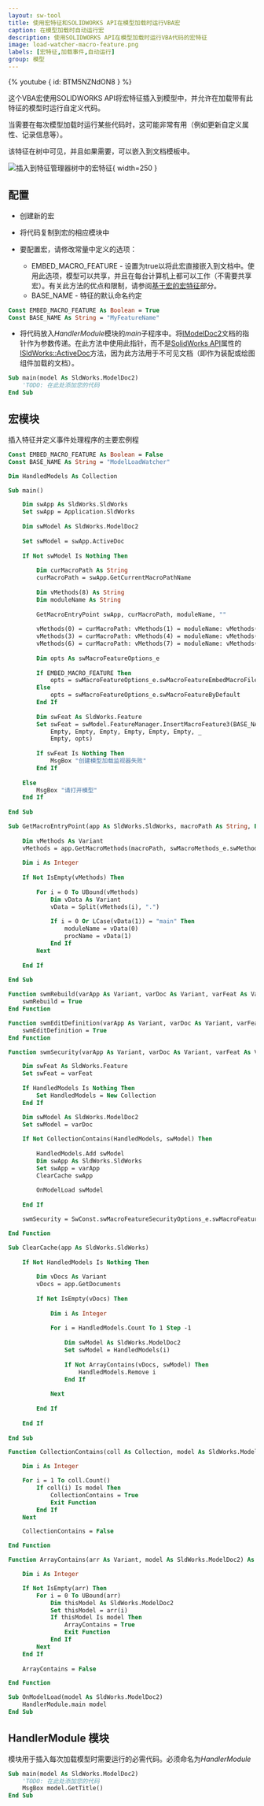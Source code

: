 ```yaml
---
layout: sw-tool
title: 使用宏特征和SOLIDWORKS API在模型加载时运行VBA宏
caption: 在模型加载时自动运行宏
description: 使用SOLIDWORKS API在模型加载时运行VBA代码的宏特征
image: load-watcher-macro-feature.png
labels: [宏特征,加载事件,自动运行]
group: 模型
---
```

{% youtube { id: BTM5NZNdON8 } %}

这个VBA宏使用SOLIDWORKS API将宏特征插入到模型中，并允许在加载带有此特征的模型时运行自定义代码。

当需要在每次模型加载时运行某些代码时，这可能非常有用（例如更新自定义属性、记录信息等）。

该特征在树中可见，并且如果需要，可以嵌入到文档模板中。

![插入到特征管理器树中的宏特征](load-watcher-macro-feature.png){ width=250 }

## 配置

* 创建新的宏
* 将代码复制到宏的相应模块中
* 要配置宏，请修改常量中定义的选项：

    * EMBED_MACRO_FEATURE - 设置为true以将此宏直接嵌入到文档中。使用此选项，模型可以共享，并且在每台计算机上都可以工作（不需要共享宏）。有关此方法的优点和限制，请参阅[基于宏的宏特征](/docs/codestack/solidworks-api/document/macro-feature/#macro-based-macro-feature)部分。
    * BASE_NAME - 特征的默认命名约定

~~~ vb
Const EMBED_MACRO_FEATURE As Boolean = True
Const BASE_NAME As String = "MyFeatureName"
~~~

* 将代码放入*HandlerModule*模块的*main*子程序中。将[IModelDoc2](https://help.solidworks.com/2012/english/api/sldworksapi/SolidWorks.Interop.sldworks~SolidWorks.Interop.sldworks.IModelDoc2.html)文档的指针作为参数传递。在此方法中使用此指针，而不是[SolidWorks API](https://help.solidworks.com/2012/english/api/sldworksapi/solidworks.interop.sldworks~solidworks.interop.sldworks.isldworks~activedoc.html)属性的[ISldWorks::ActiveDoc](https://help.solidworks.com/2012/english/api/sldworksapi/solidworks.interop.sldworks~solidworks.interop.sldworks.isldworks~activedoc.html)方法，因为此方法用于不可见文档（即作为装配或绘图组件加载的文档）。

~~~ vb
Sub main(model As SldWorks.ModelDoc2)
    'TODO: 在此处添加您的代码
End Sub
~~~

## 宏模块

插入特征并定义事件处理程序的主要宏例程

~~~ vb
Const EMBED_MACRO_FEATURE As Boolean = False
Const BASE_NAME As String = "ModelLoadWatcher"

Dim HandledModels As Collection

Sub main()

    Dim swApp As SldWorks.SldWorks
    Set swApp = Application.SldWorks
    
    Dim swModel As SldWorks.ModelDoc2
    
    Set swModel = swApp.ActiveDoc
    
    If Not swModel Is Nothing Then
        
        Dim curMacroPath As String
        curMacroPath = swApp.GetCurrentMacroPathName
        
        Dim vMethods(8) As String
        Dim moduleName As String
        
        GetMacroEntryPoint swApp, curMacroPath, moduleName, ""
        
        vMethods(0) = curMacroPath: vMethods(1) = moduleName: vMethods(2) = "swmRebuild"
        vMethods(3) = curMacroPath: vMethods(4) = moduleName: vMethods(5) = "swmEditDefinition"
        vMethods(6) = curMacroPath: vMethods(7) = moduleName: vMethods(8) = "swmSecurity"
        
        Dim opts As swMacroFeatureOptions_e
        
        If EMBED_MACRO_FEATURE Then
            opts = swMacroFeatureOptions_e.swMacroFeatureEmbedMacroFile
        Else
            opts = swMacroFeatureOptions_e.swMacroFeatureByDefault
        End If
        
        Dim swFeat As SldWorks.Feature
        Set swFeat = swModel.FeatureManager.InsertMacroFeature3(BASE_NAME, "", vMethods, _
            Empty, Empty, Empty, Empty, Empty, Empty, _
            Empty, opts)
        
        If swFeat Is Nothing Then
            MsgBox "创建模型加载监视器失败"
        End If
        
    Else
        MsgBox "请打开模型"
    End If
    
End Sub

Sub GetMacroEntryPoint(app As SldWorks.SldWorks, macroPath As String, ByRef moduleName As String, ByRef procName As String)
        
    Dim vMethods As Variant
    vMethods = app.GetMacroMethods(macroPath, swMacroMethods_e.swMethodsWithoutArguments)
    
    Dim i As Integer
    
    If Not IsEmpty(vMethods) Then
    
        For i = 0 To UBound(vMethods)
            Dim vData As Variant
            vData = Split(vMethods(i), ".")
            
            If i = 0 Or LCase(vData(1)) = "main" Then
                moduleName = vData(0)
                procName = vData(1)
            End If
        Next
        
    End If
    
End Sub

Function swmRebuild(varApp As Variant, varDoc As Variant, varFeat As Variant) As Variant
    swmRebuild = True
End Function

Function swmEditDefinition(varApp As Variant, varDoc As Variant, varFeat As Variant) As Variant
    swmEditDefinition = True
End Function

Function swmSecurity(varApp As Variant, varDoc As Variant, varFeat As Variant) As Variant

    Dim swFeat As SldWorks.Feature
    Set swFeat = varFeat
    
    If HandledModels Is Nothing Then
        Set HandledModels = New Collection
    End If

    Dim swModel As SldWorks.ModelDoc2
    Set swModel = varDoc
        
    If Not CollectionContains(HandledModels, swModel) Then
        
        HandledModels.Add swModel
        Dim swApp As SldWorks.SldWorks
        Set swApp = varApp
        ClearCache swApp
        
        OnModelLoad swModel
        
    End If

    swmSecurity = SwConst.swMacroFeatureSecurityOptions_e.swMacroFeatureSecurityByDefault

End Function

Sub ClearCache(app As SldWorks.SldWorks)
    
    If Not HandledModels Is Nothing Then
    
        Dim vDocs As Variant
        vDocs = app.GetDocuments
        
        If Not IsEmpty(vDocs) Then
            
            Dim i As Integer
            
            For i = HandledModels.Count To 1 Step -1
            
                Dim swModel As SldWorks.ModelDoc2
                Set swModel = HandledModels(i)
                
                If Not ArrayContains(vDocs, swModel) Then
                    HandledModels.Remove i
                End If
                
            Next
            
        End If
        
    End If
    
End Sub

Function CollectionContains(coll As Collection, model As SldWorks.ModelDoc2) As Boolean

    Dim i As Integer

    For i = 1 To coll.Count()
        If coll(i) Is model Then
            CollectionContains = True
            Exit Function
        End If
    Next

    CollectionContains = False

End Function

Function ArrayContains(arr As Variant, model As SldWorks.ModelDoc2) As Boolean

    Dim i As Integer

    If Not IsEmpty(arr) Then
        For i = 0 To UBound(arr)
            Dim thisModel As SldWorks.ModelDoc2
            Set thisModel = arr(i)
            If thisModel Is model Then
                ArrayContains = True
                Exit Function
            End If
        Next
    End If
    
    ArrayContains = False

End Function

Sub OnModelLoad(model As SldWorks.ModelDoc2)
    HandlerModule.main model
End Sub
~~~



## HandlerModule 模块

模块用于插入每次加载模型时需要运行的必需代码。必须命名为*HandlerModule*

~~~ vb
Sub main(model As SldWorks.ModelDoc2)
    'TODO: 在此处添加您的代码
    MsgBox model.GetTitle()
End Sub
~~~